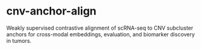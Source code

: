 # cnv-anchor-align
Weakly supervised contrastive alignment of scRNA-seq to CNV subcluster anchors for cross-modal embeddings, evaluation, and biomarker discovery in tumors.
